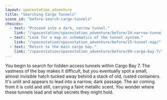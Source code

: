 ```yaml
---
layout: spacestation_adventure
title: "Searching Cargo Tunnels"
scene_id: "before-search-cargo-tunnels"
choices:
  - text: "Proceed into a dark, narrow tunnel."
    link: "/spacestation/spacestation_adventure/before/24-narrow-tunnel/"
  - text: "Look for a map or schematics of the tunnel system."
    link: "/spacestation/spacestation_adventure/before/25-tunnel-map/"
  - text: "Return to the main cargo bay."
    link: "/spacestation/spacestation_adventure/before/09-cargo-bay-7/"
---
```


You begin to search for hidden access tunnels within Cargo Bay 7. The vastness of the bay makes it difficult, but you eventually spot a small, almost invisible hatch tucked away behind a stack of old, rusted containers. It's unlit and appears to lead into a narrow, dark passage. The air coming from it is cold and still, carrying a faint metallic scent. You wonder where these tunnels lead and what secrets they might hold.
